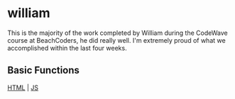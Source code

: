 # william

This is the majority of the work completed by William during the CodeWave course at BeachCoders, he did really well. I'm extremely proud of what we accomplished within the last four weeks. 

## Basic Functions
[HTML](https://nndecker.dev/william/basic-functions/) |
[JS](https://nndecker.dev/william/basic-functions/js/add-content.js)
